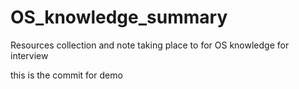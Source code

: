 # OS_knowledge_summary

Resources collection and note taking place to for OS knowledge for interview

this is the commit for demo
